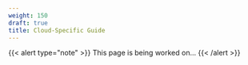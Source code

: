```yaml
---
weight: 150
draft: true
title: Cloud-Specific Guide
---
```


{{< alert type="note" >}}
This page is being worked on...
{{< /alert >}}
